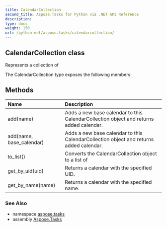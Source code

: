 ```yaml
---
title: CalendarCollection
second_title: Aspose.Tasks for Python via .NET API Reference
description: 
type: docs
weight: 150
url: /python-net/aspose.tasks/calendarcollection/
---
```


## CalendarCollection class

Represents a collection of

The CalendarCollection type exposes the following members:
## Methods
| Name | Description |
| :- | :- |
|add(name)|Adds a new base calendar to this CalendarCollection object and returns added calendar.|
|add(name, base_calendar)|Adds a new base calendar to this CalendarCollection object and returns added calendar.|
|to_list()|Converts the CalendarCollection object to a list of|
|get_by_uid(uid)|Returns a calendar with the specified UID.|
|get_by_name(name)|Returns a calendar with the specified name.|

### See Also

* namespace [aspose.tasks](/tasks/python-net/aspose.tasks/)
* assembly [Aspose.Tasks](/tasks/python-net/)

